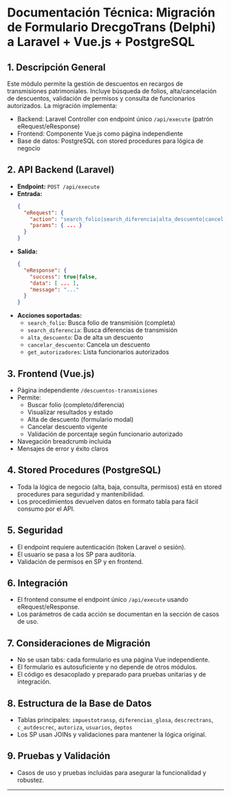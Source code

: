 # Documentación Técnica: Migración de Formulario DrecgoTrans (Delphi) a Laravel + Vue.js + PostgreSQL

## 1. Descripción General
Este módulo permite la gestión de descuentos en recargos de transmisiones patrimoniales. Incluye búsqueda de folios, alta/cancelación de descuentos, validación de permisos y consulta de funcionarios autorizados. La migración implementa:
- Backend: Laravel Controller con endpoint único `/api/execute` (patrón eRequest/eResponse)
- Frontend: Componente Vue.js como página independiente
- Base de datos: PostgreSQL con stored procedures para lógica de negocio

## 2. API Backend (Laravel)
- **Endpoint:** `POST /api/execute`
- **Entrada:**
  ```json
  {
    "eRequest": {
      "action": "search_folio|search_diferencia|alta_descuento|cancelar_descuento|get_autorizadores",
      "params": { ... }
    }
  }
  ```
- **Salida:**
  ```json
  {
    "eResponse": {
      "success": true|false,
      "data": [ ... ],
      "message": "..."
    }
  }
  ```
- **Acciones soportadas:**
  - `search_folio`: Busca folio de transmisión (completa)
  - `search_diferencia`: Busca diferencias de transmisión
  - `alta_descuento`: Da de alta un descuento
  - `cancelar_descuento`: Cancela un descuento
  - `get_autorizadores`: Lista funcionarios autorizados

## 3. Frontend (Vue.js)
- Página independiente `/descuentos-transmisiones`
- Permite:
  - Buscar folio (completo/diferencia)
  - Visualizar resultados y estado
  - Alta de descuento (formulario modal)
  - Cancelar descuento vigente
  - Validación de porcentaje según funcionario autorizado
- Navegación breadcrumb incluida
- Mensajes de error y éxito claros

## 4. Stored Procedures (PostgreSQL)
- Toda la lógica de negocio (alta, baja, consulta, permisos) está en stored procedures para seguridad y mantenibilidad.
- Los procedimientos devuelven datos en formato tabla para fácil consumo por el API.

## 5. Seguridad
- El endpoint requiere autenticación (token Laravel o sesión).
- El usuario se pasa a los SP para auditoría.
- Validación de permisos en SP y en frontend.

## 6. Integración
- El frontend consume el endpoint único `/api/execute` usando eRequest/eResponse.
- Los parámetros de cada acción se documentan en la sección de casos de uso.

## 7. Consideraciones de Migración
- No se usan tabs: cada formulario es una página Vue independiente.
- El formulario es autosuficiente y no depende de otros módulos.
- El código es desacoplado y preparado para pruebas unitarias y de integración.

## 8. Estructura de la Base de Datos
- Tablas principales: `impuestotransp`, `diferencias_glosa`, `descrectrans`, `c_autdescrec`, `autoriza`, `usuarios`, `deptos`
- Los SP usan JOINs y validaciones para mantener la lógica original.

## 9. Pruebas y Validación
- Casos de uso y pruebas incluidas para asegurar la funcionalidad y robustez.

---
